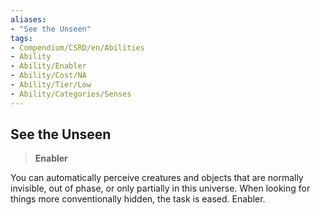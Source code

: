 ```yaml
---
aliases:
- "See the Unseen"
tags:
- Compendium/CSRD/en/Abilities
- Ability
- Ability/Enabler
- Ability/Cost/NA
- Ability/Tier/Low
- Ability/Categories/Senses
---
```


  
## See the Unseen  
>**Enabler**
  
You can automatically perceive creatures and objects that are normally invisible, out of phase, or only partially in this universe. When looking for things more conventionally hidden, the task is eased. Enabler.